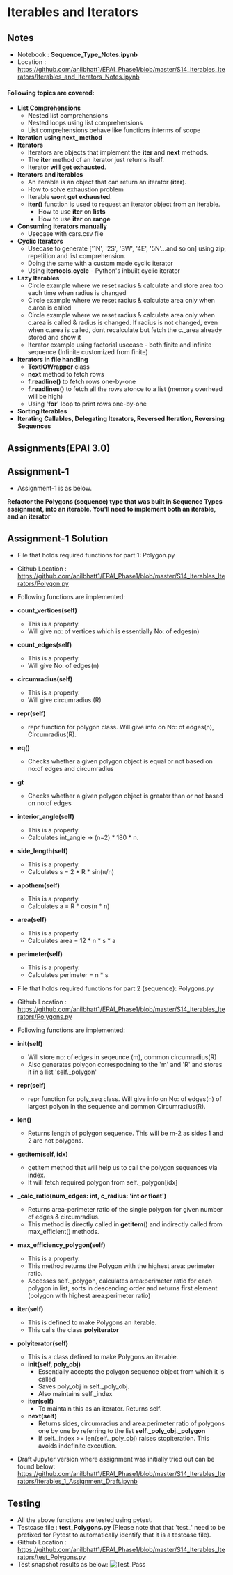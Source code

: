 # Iterables and Iterators

## Notes
- Notebook : **Sequence_Type_Notes.ipynb**
- Location : https://github.com/anilbhatt1/EPAI_Phase1/blob/master/S14_Iterables_Iterators/Iterables_and_Iterators_Notes.ipynb
#### Following topics are covered:
- **List Comprehensions**
    - Nested list comprehensions
    - Nested loops using list comprehensions
    - List comprehensions behave like functions interms of scope
- **Iteration using next_ method**
- **Iterators**
    - Iterators are objects that implement the __iter__ and __next__ methods.
    - The __iter__ method of an iterator just returns itself.
    - Iterator **will get exhausted**.
- **Iterators and iterables**
    - An iterable is an object that can return an iterator (__iter__).    
    - How to solve exhaustion problem
    - Iterable **wont get exhausted**.
    - **iter()** function is used to request an iterator object from an iterable.
        - How to use **iter** on **lists**
        - How to use **iter** on **range**
- **Consuming iterators manually**
    - Usecase with cars.csv file
- **Cyclic Iterators**
    - Usecase to generate ['1N', '2S', '3W', '4E', '5N'...and so on] using zip, repetition and list comprehension.
    - Doing the same with a custom made cyclic iterator
    - Using **itertools.cycle** - Python's inbuilt cyclic iterator
- **Lazy Iterables**
    - Circle example where we reset radius & calculate and store area too each time when radius is changed
    - Circle example where we reset radius & calculate area only when c.area is called
    - Circle example where we reset radius & calculate area only when c.area is called & radius is changed. If radius is not changed, even when c.area is called, dont recalculate but fetch the c._area already stored and show it
    - Iterator example using factorial usecase - both finite and infinite sequence (Infinite customized from finite)
- **Iterators in file handling**
    - **TextIOWrapper** class
    - **next** method to fetch rows
    - **f.readline()** to fetch rows one-by-one
    - **f.readlines()** to fetch all the rows atonce to a list (memory overhead will be high)
    - Using **'for'** loop to print rows one-by-one
- **Sorting Iterables**
- **Iterating Callables, Delegating Iterators, Reversed Iteration, Reversing Sequences**

## Assignments(EPAI 3.0)

## Assignment-1 
- Assignment-1 is as below.

**Refactor the Polygons (sequence) type that was built in Sequence Types assignment, into an iterable. You'll need to implement both an iterable, and an iterator**

## Assignment-1 Solution

- File that holds required functions for part 1: Polygon.py
- Github Location : https://github.com/anilbhatt1/EPAI_Phase1/blob/master/S14_Iterables_Iterators/Polygon.py
- Following functions are implemented:
- **__count_vertices__(self)**
    - This is a property.
    - Will give no: of vertices which is essentially No: of edges(n)
- **__count_edges__(self)**
    - This is a property.
    - Will give No: of edges(n)
- **__circumradius__(self)**
    - This is a property.
    - Will give circumradius (R)
- **__repr__(self)**
    - repr function for polygon class. Will give info on No: of edges(n), Circumradius(R).
- **__eq__()**
    - Checks whether a given polygon object is equal or not based on no:of edges and circumradius
- **__gt__**
    - Checks whether a given polygon object is greater than or not based on no:of edges
- **interior_angle(self)**
    - This is a property.
    - Calculates int_angle -> (n−2) * 180 * n.
- **side_length(self)**
    - This is a property.
    - Calculates s = 2 * R * sin(π/n)
- **apothem(self)**
    - This is a property.
    - Calculates a = R * cos(π * n)
- **area(self)**
    - This is a property.
    - Calculates area = 12 * n * s * a
- **perimeter(self)**
    - This is a property.
    - Calculates perimeter = n * s

- File that holds required functions for part 2 (sequence): Polygons.py
- Github Location : https://github.com/anilbhatt1/EPAI_Phase1/blob/master/S14_Iterables_Iterators/Polygons.py
- Following functions are implemented:
- **__init__(self)**
    - Will store no: of edges in seqeunce (m), common circumradius(R)
    - Also generates polygon correspodning to the 'm' and 'R' and stores it in a list 'self._polygon' 
- **__repr__(self)**
    - repr function for poly_seq class. Will give info on No: of edges(n) of largest polyon in the sequence and common Circumradius(R).
- **__len__()**
    - Returns length of polygon sequence. This will be m-2 as sides 1 and 2 are not polygons.
- **__getitem__(self, idx)**
    - getitem method that will help us to call the polygon sequences via index.
    - It will fetch required polygon from self._polygon[idx]
- **_calc_ratio(num_edges: int, c_radius: 'int or float')**
    - Returns area-perimeter ratio of the single polygon for given number of edges & circumradius.
    - This method is directly called in __getitem__() and indirectly called from max_efficient() methods.    
- **max_efficiency_polygon(self)**
    - This is a property.
    - This method returns the Polygon with the highest area: perimeter ratio.
    - Accesses self._polygon, calculates area:perimeter ratio for each polygon in list, sorts in descending order and returns first element (polygon with highest area:perimeter ratio)
- **__iter__(self)**
    - This is defined to make Polygons an iterable.
    - This calls the class **polyiterator**
- **__polyiterator__(self)**
    - This is a class defined to make Polygons an iterable.
    - **__init__(self, poly_obj)**
        - Essentially accepts the polygon sequence object from which it is called
        - Saves poly_obj in self._poly_obj.
        - Also maintains self._index
    - **__iter__(self)**
        - To maintain this as an iterator. Returns self.
    - **__next__(self)**
        - Returns sides, circumradius and area:perimeter ratio of polygons one by one by referring to the list **self._poly_obj._polygon**  
        - If self._index >= len(self._poly_obj) raises stopiteration. This avoids indefinite execution.

- Draft Jupyter version where assignment was initially tried out can be found below:
https://github.com/anilbhatt1/EPAI_Phase1/blob/master/S14_Iterables_Iterators/Iterables_1_Assignment_Draft.ipynb

## Testing
- All the above functions are tested using pytest.
- Testcase file : **test_Polygons.py** (Please note that that 'test_' need to be prefixed for Pytest to automatically identify that it is a testcase file).
- Github Location : https://github.com/anilbhatt1/EPAI_Phase1/blob/master/S14_Iterables_Iterators/test_Polygons.py
- Test snapshot results as below:
![Test_Pass](https://github.com/anilbhatt1/EPAI_Phase1/blob/master/S14_Iterables_Iterators/Assignment1_Test_Passed_Snapshot.png)
